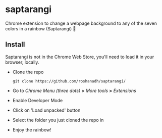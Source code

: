 # saptarangi
Chrome extension to change a webpage background to any of the seven colors in a rainbow (Saptarangi) :rainbow:

## Install
Saptarangi is not in the Chrome Web Store, you'll need to load it in your browser, locally.

* Clone the repo

  ```
  git clone https://github.com/roshanadh/saptarangi/
  ```
* Go to *Chrome Menu (three dots)* **>** *More tools* **>** *Extensions*
* Enable Developer Mode
* Click on 'Load unpacked' button
* Select the folder you just cloned the repo in
* Enjoy the rainbow!

